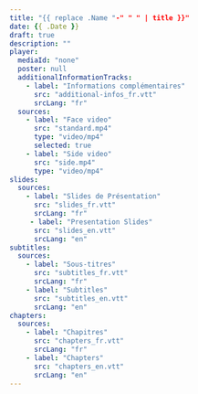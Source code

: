 ```yaml
---
title: "{{ replace .Name "-" " " | title }}"
date: {{ .Date }}
draft: true
description: ""
player:
  mediaId: "none"
  poster: null
  additionalInformationTracks:
    - label: "Informations complémentaires"
      src: "additional-infos_fr.vtt"
      srcLang: "fr"
  sources:
    - label: "Face video"
      src: "standard.mp4"
      type: "video/mp4"
      selected: true
    - label: "Side video"
      src: "side.mp4"
      type: "video/mp4"
slides:
  sources:
    - label: "Slides de Présentation"
      src: "slides_fr.vtt"
      srcLang: "fr"
     - label: "Presentation Slides"
      src: "slides_en.vtt"
      srcLang: "en"
subtitles:
  sources:
    - label: "Sous-titres"
      src: "subtitles_fr.vtt"
      srcLang: "fr"
    - label: "Subtitles"
      src: "subtitles_en.vtt"
      srcLang: "en"
chapters:
  sources:
    - label: "Chapitres"
      src: "chapters_fr.vtt"
      srcLang: "fr"
    - label: "Chapters"
      src: "chapters_en.vtt"
      srcLang: "en"
---
```

